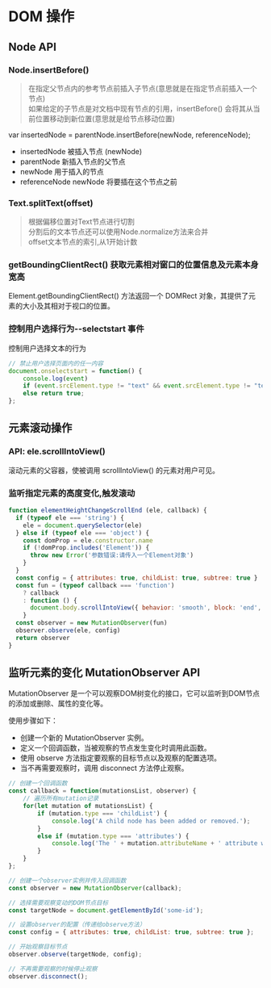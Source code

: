 # DOM 操作  

## Node API

### Node.insertBefore()  

> 在指定父节点内的参考节点前插入子节点(意思就是在指定节点前插入一个节点)  
> 如果给定的子节点是对文档中现有节点的引用，insertBefore() 会将其从当前位置移动到新位置(意思就是给节点移动位置)  

var insertedNode = parentNode.insertBefore(newNode, referenceNode);

* insertedNode 被插入节点 (newNode)
* parentNode 新插入节点的父节点
* newNode 用于插入的节点
* referenceNode newNode 将要插在这个节点之前  

### Text.splitText(offset)  

> 根据偏移位置对Text节点进行切割  
> 分割后的文本节点还可以使用Node.normalize方法来合并  
> offset文本节点的索引,从1开始计数  

### getBoundingClientRect()  获取元素相对窗口的位置信息及元素本身宽高

Element.getBoundingClientRect() 方法返回一个 DOMRect 对象，其提供了元素的大小及其相对于视口的位置。

### 控制用户选择行为--selectstart 事件

控制用户选择文本的行为

```js
// 禁止用户选择页面内的任一内容
document.onselectstart = function() {
    console.log(event)
	if (event.srcElement.type != "text" && event.srcElement.type != "textarea" && event.srcElement.type != "password") return false;
	else return true;
};
```

## 元素滚动操作

### API: ele.scrollIntoView()

滚动元素的父容器，使被调用 scrollIntoView() 的元素对用户可见。

### 监听指定元素的高度变化,触发滚动

```javascript
function elementHeightChangeScrollEnd (ele, callback) {
  if (typeof ele === 'string') {
    ele = document.querySelector(ele)
  } else if (typeof ele === 'object') {
    const domProp = ele.constructor.name
    if (!domProp.includes('Element')) {
      throw new Error('参数错误:请传入一个Element对象')
    }
  }
  const config = { attributes: true, childList: true, subtree: true }
  const fun = (typeof callback === 'function')
    ? callback
    : function () {
      document.body.scrollIntoView({ behavior: 'smooth', block: 'end', inline: 'nearest' })
    }
  const observer = new MutationObserver(fun)
  observer.observe(ele, config)
  return observer
}
```

## 监听元素的变化 MutationObserver API

MutationObserver 是一个可以观察DOM树变化的接口，它可以监听到DOM节点的添加或删除、属性的变化等。

使用步骤如下：   
  - 创建一个新的 MutationObserver 实例。
  - 定义一个回调函数，当被观察的节点发生变化时调用此函数。
  - 使用 observe 方法指定要观察的目标节点以及观察的配置选项。
  - 当不再需要观察时，调用 disconnect 方法停止观察。

```javascript
// 创建一个回调函数
const callback = function(mutationsList, observer) {
    // 遍历所有mutation记录
    for(let mutation of mutationsList) {
        if (mutation.type === 'childList') {
            console.log('A child node has been added or removed.');
        }
        else if (mutation.type === 'attributes') {
            console.log('The ' + mutation.attributeName + ' attribute was modified.');
        }
    }
};

// 创建一个observer实例并传入回调函数
const observer = new MutationObserver(callback);

// 选择需要观察变动的DOM节点目标
const targetNode = document.getElementById('some-id');

// 设置observer的配置（传递给observe方法）
const config = { attributes: true, childList: true, subtree: true };

// 开始观察目标节点
observer.observe(targetNode, config);

// 不再需要观察的时候停止观察
observer.disconnect();
```
